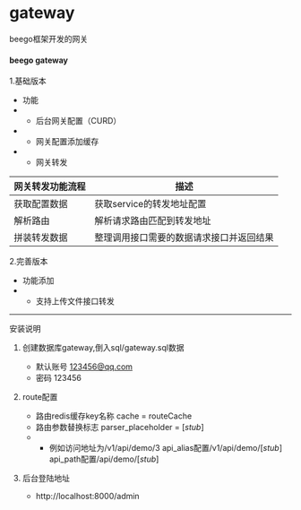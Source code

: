 # gateway
beego框架开发的网关

#### beego gateway

1.基础版本
  - 功能
  - - 后台网关配置（CURD）
  - - 网关配置添加缓存
  - - 网关转发

网关转发功能流程|描述
--|--
获取配置数据|获取service的转发地址配置
解析路由|解析请求路由匹配到转发地址
拼装转发数据|整理调用接口需要的数据请求接口并返回结果


2.完善版本
  - 功能添加
  - - 支持上传文件接口转发



---
安装说明
1. 创建数据库gateway,倒入sql/gateway.sql数据
    - 默认账号 123456@qq.com
    - 密码 123456
2. route配置
    - 路由redis缓存key名称 cache = routeCache
    - 路由参数替换标志 parser_placeholder = [_stub_]
    - - 例如访问地址为/v1/api/demo/3  api_alias配置/v1/api/demo/[_stub_] api_path配置/api/demo/[_stub_]

3. 后台登陆地址
    - http://localhost:8000/admin